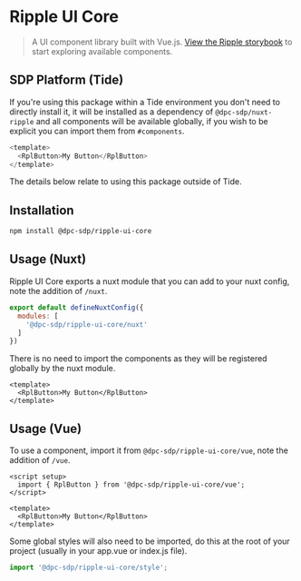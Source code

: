 # Ripple UI Core 

> A UI component library built with Vue.js. [View the Ripple storybook](https://www.ripple.sdp.vic.gov.au/storybook) to start exploring available components.

## SDP Platform (Tide)

If you're using this package within a Tide environment you don't need to directly install it, it will be installed as a dependency of `@dpc-sdp/nuxt-ripple` and all components will be available globally, if you wish to be explicit you can import them from `#components`.

```js
<template>
  <RplButton>My Button</RplButton>
</template>
```

The details below relate to using this package outside of Tide.

## Installation

```bash
npm install @dpc-sdp/ripple-ui-core
```

## Usage (Nuxt)

Ripple UI Core exports a nuxt module that you can add to your nuxt config, note the addition of `/nuxt`.

```js
export default defineNuxtConfig({
  modules: [
    '@dpc-sdp/ripple-ui-core/nuxt'
  ]
})
```

There is no need to import the components as they will be registered globally by the nuxt module.

```vue
<template>
  <RplButton>My Button</RplButton>
</template>
```

## Usage (Vue)

To use a component, import it from `@dpc-sdp/ripple-ui-core/vue`, note the addition of `/vue`.

```vue
<script setup>
  import { RplButton } from '@dpc-sdp/ripple-ui-core/vue';
</script>

<template>
  <RplButton>My Button</RplButton>
</template>
```

Some global styles will also need to be imported, do this at the root of your project (usually in your app.vue or index.js file).

```js
import '@dpc-sdp/ripple-ui-core/style';
```
